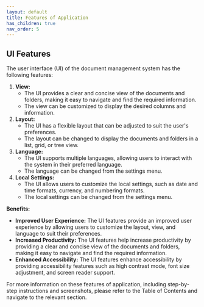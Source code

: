 ```yaml
---
layout: default
title: Features of Application
has_children: true
nav_order: 5
---
```

## UI Features
The user interface (UI) of the document management system has the following features:

1. **View:**
	* The UI provides a clear and concise view of the documents and folders, making it easy to navigate and find the required information.
	* The view can be customized to display the desired columns and information.
2. **Layout:**
	* The UI has a flexible layout that can be adjusted to suit the user's preferences.
	* The layout can be changed to display the documents and folders in a list, grid, or tree view.
3. **Language:**
	* The UI supports multiple languages, allowing users to interact with the system in their preferred language.
	* The language can be changed from the settings menu.
4. **Local Settings:**
	* The UI allows users to customize the local settings, such as date and time formats, currency, and numbering formats.
	* The local settings can be changed from the settings menu.

**Benefits:**

* **Improved User Experience:** The UI features provide an improved user experience by allowing users to customize the layout, view, and language to suit their preferences.
* **Increased Productivity:** The UI features help increase productivity by providing a clear and concise view of the documents and folders, making it easy to navigate and find the required information.
* **Enhanced Accessibility:** The UI features enhance accessibility by providing accessibility features such as high contrast mode, font size adjustment, and screen reader support.

For more information on these features of application, including step-by-step instructions and screenshots, please refer to the Table of Contents and navigate to the relevant section.